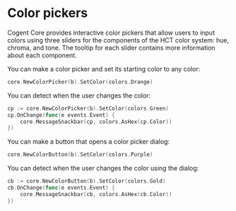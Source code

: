 # Color pickers

Cogent Core provides interactive color pickers that allow users to input colors using three sliders for the components of the HCT color system: hue, chroma, and tone. The tooltip for each slider contains more information about each component.

You can make a color picker and set its starting color to any color:

```Go
core.NewColorPicker(b).SetColor(colors.Orange)
```

You can detect when the user changes the color:

```Go
cp := core.NewColorPicker(b).SetColor(colors.Green)
cp.OnChange(func(e events.Event) {
    core.MessageSnackbar(cp, colors.AsHex(cp.Color))
})
```

You can make a button that opens a color picker dialog:

```Go
core.NewColorButton(b).SetColor(colors.Purple)
```

You can detect when the user changes the color using the dialog:

```Go
cb := core.NewColorButton(b).SetColor(colors.Gold)
cb.OnChange(func(e events.Event) {
    core.MessageSnackbar(cb, colors.AsHex(cb.Color))
})
```
